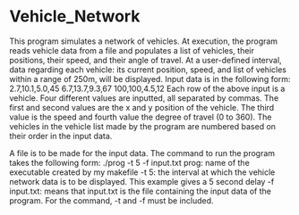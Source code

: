 # Vehicle_Network
This program simulates a network of vehicles. At execution, the program reads vehicle data from a file and populates a list of vehicles, their positions, their speed, and their angle of travel. At a user-defined interval, data regarding each vehicle: its current position, speed, and list of vehicles within a range of 250m, will be displayed. Input data is in the following form:
2.7,10.1,5.0,45
6.7,13.7,9.3,67
100,100,4.5,12
Each row of the above input is a vehicle. Four different values are inputted, all separated by commas. The first and second values are the x and y position of the vehicle. The third value is the speed and fourth value the degree of travel (0 to 360). The vehicles in the vehicle list made by the program are numbered based on their order in the input data.

A file is to be made for the input data. The command to run the program takes the following form:
./prog -t 5 -f input.txt
prog: name of the executable created by my makefile
-t 5: the interval at which the vehicle network data is to be displayed. This example gives a 5 second delay
-f input.txt: means that input.txt is the file containing the input data of the program. 
For the command, -t and -f must be included.

